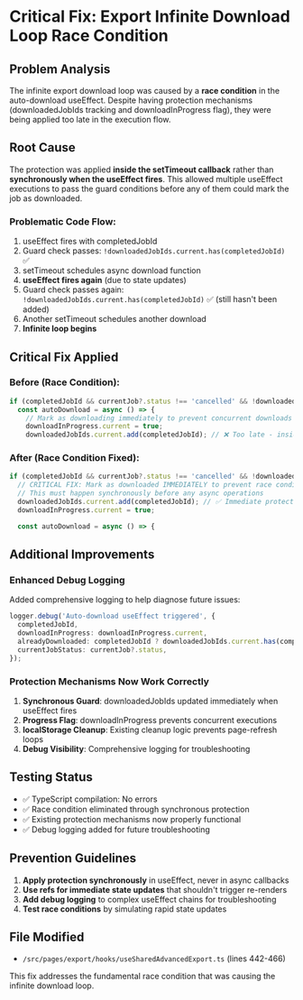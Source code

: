 # Critical Fix: Export Infinite Download Loop Race Condition

## Problem Analysis
The infinite export download loop was caused by a **race condition** in the auto-download useEffect. Despite having protection mechanisms (downloadedJobIds tracking and downloadInProgress flag), they were being applied too late in the execution flow.

## Root Cause
The protection was applied **inside the setTimeout callback** rather than **synchronously when the useEffect fires**. This allowed multiple useEffect executions to pass the guard conditions before any of them could mark the job as downloaded.

### Problematic Code Flow:
1. useEffect fires with completedJobId
2. Guard check passes: `!downloadedJobIds.current.has(completedJobId)` ✅
3. setTimeout schedules async download function
4. **useEffect fires again** (due to state updates)
5. Guard check passes again: `!downloadedJobIds.current.has(completedJobId)` ✅ (still hasn't been added)
6. Another setTimeout schedules another download
7. **Infinite loop begins**

## Critical Fix Applied

### Before (Race Condition):
```typescript
if (completedJobId && currentJob?.status !== 'cancelled' && !downloadedJobIds.current.has(completedJobId)) {
  const autoDownload = async () => {
    // Mark as downloading immediately to prevent concurrent downloads
    downloadInProgress.current = true;
    downloadedJobIds.current.add(completedJobId); // ❌ Too late - inside setTimeout
```

### After (Race Condition Fixed):
```typescript
if (completedJobId && currentJob?.status !== 'cancelled' && !downloadedJobIds.current.has(completedJobId)) {
  // CRITICAL FIX: Mark as downloaded IMMEDIATELY to prevent race condition
  // This must happen synchronously before any async operations
  downloadedJobIds.current.add(completedJobId); // ✅ Immediate protection
  downloadInProgress.current = true;

  const autoDownload = async () => {
```

## Additional Improvements

### Enhanced Debug Logging
Added comprehensive logging to help diagnose future issues:
```typescript
logger.debug('Auto-download useEffect triggered', {
  completedJobId,
  downloadInProgress: downloadInProgress.current,
  alreadyDownloaded: completedJobId ? downloadedJobIds.current.has(completedJobId) : false,
  currentJobStatus: currentJob?.status,
});
```

### Protection Mechanisms Now Work Correctly
1. **Synchronous Guard**: downloadedJobIds updated immediately when useEffect fires
2. **Progress Flag**: downloadInProgress prevents concurrent executions
3. **localStorage Cleanup**: Existing cleanup logic prevents page-refresh loops
4. **Debug Visibility**: Comprehensive logging for troubleshooting

## Testing Status
- ✅ TypeScript compilation: No errors
- ✅ Race condition eliminated through synchronous protection
- ✅ Existing protection mechanisms now properly functional
- ✅ Debug logging added for future troubleshooting

## Prevention Guidelines
1. **Apply protection synchronously** in useEffect, never in async callbacks
2. **Use refs for immediate state updates** that shouldn't trigger re-renders
3. **Add debug logging** to complex useEffect chains for troubleshooting
4. **Test race conditions** by simulating rapid state updates

## File Modified
- `/src/pages/export/hooks/useSharedAdvancedExport.ts` (lines 442-466)

This fix addresses the fundamental race condition that was causing the infinite download loop.